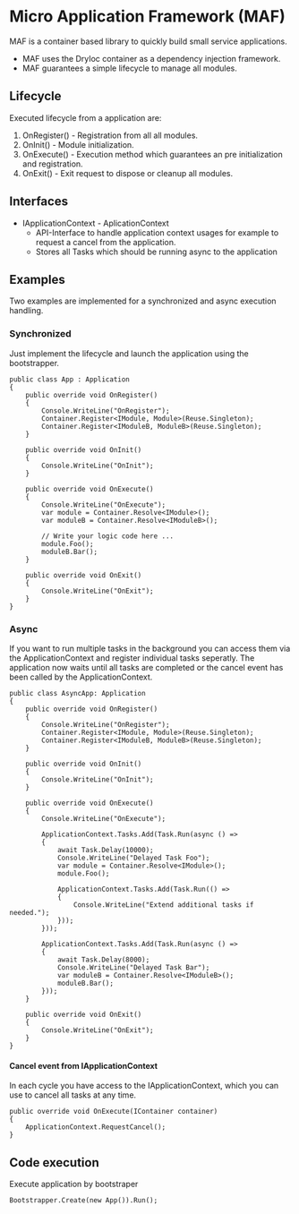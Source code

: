 # Micro Application Framework (MAF)

MAF is a container based library to quickly build small service applications.

* MAF uses the DryIoc container as a dependency injection framework.
* MAF guarantees a simple lifecycle to manage all modules.

## Lifecycle

Executed lifecycle from a application are:

1. OnRegister() - Registration from all all modules.
2. OnInit()     - Module initialization.
3. OnExecute()  - Execution method which guarantees an pre initialization and registration.
4. OnExit()     - Exit request to dispose or cleanup all modules.

## Interfaces

* IApplicationContext - AplicationContext
  * API-Interface to handle application context usages for example to request a cancel from the application.
  * Stores all Tasks which should be running async to the application

## Examples

Two examples are implemented for a synchronized and async execution handling.

### Synchronized

Just implement the lifecycle and launch the application using the bootstrapper.

```
public class App : Application
{
    public override void OnRegister()
    {
        Console.WriteLine("OnRegister");
        Container.Register<IModule, Module>(Reuse.Singleton);
        Container.Register<IModuleB, ModuleB>(Reuse.Singleton);
    }

    public override void OnInit()
    {
        Console.WriteLine("OnInit");
    }

    public override void OnExecute()
    {
        Console.WriteLine("OnExecute");
        var module = Container.Resolve<IModule>();
        var moduleB = Container.Resolve<IModuleB>();

        // Write your logic code here ...
        module.Foo();
        moduleB.Bar();
    }

    public override void OnExit()
    {
        Console.WriteLine("OnExit");
    }
}
```

### Async

If you want to run multiple tasks in the background you can access them via the ApplicationContext and register individual tasks seperatly.
The application now waits until all tasks are completed or the cancel event has been called by the ApplicationContext.

```
public class AsyncApp: Application
{
    public override void OnRegister()
    {
        Console.WriteLine("OnRegister");
        Container.Register<IModule, Module>(Reuse.Singleton);
        Container.Register<IModuleB, ModuleB>(Reuse.Singleton);
    }

    public override void OnInit()
    {
        Console.WriteLine("OnInit");
    }

    public override void OnExecute()
    {
        Console.WriteLine("OnExecute");

        ApplicationContext.Tasks.Add(Task.Run(async () =>
        {
            await Task.Delay(10000);
            Console.WriteLine("Delayed Task Foo");
            var module = Container.Resolve<IModule>();
            module.Foo();

            ApplicationContext.Tasks.Add(Task.Run(() =>
            {
                Console.WriteLine("Extend additional tasks if needed.");
            }));
        }));

        ApplicationContext.Tasks.Add(Task.Run(async () =>
        {
            await Task.Delay(8000);
            Console.WriteLine("Delayed Task Bar");
            var moduleB = Container.Resolve<IModuleB>();
            moduleB.Bar();
        }));
    }

    public override void OnExit()
    {
        Console.WriteLine("OnExit");
    }
}
```

#### Cancel event from IApplicationContext

In each cycle you have access to the IApplicationContext, which you can use to cancel all tasks at any time.

```
public override void OnExecute(IContainer container)
{
    ApplicationContext.RequestCancel();
}
```

## Code execution

Execute application by bootstraper

```
Bootstrapper.Create(new App()).Run();
```
